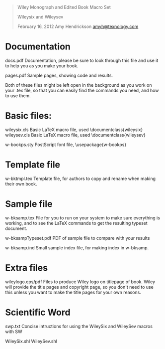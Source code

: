 > Wiley Monograph and Edited Book
> Macro Set
> 
> Wileysix and Wileysev
> 
> February 16, 2012
> Amy Hendrickson
> amyh@texnology.com


Documentation
==============
docs.pdf     Documentation, please be sure to look through this file
             and use it to help you as you make your book.

pages.pdf    Sample pages, showing code and results.

Both of these files might be left open in the background 
as you work on your .tex file, so that you can easily find 
the commands you need, and how to use them.

Basic files:
==============

wileysix.cls    Basic LaTeX macro file, used \documentclass{wileysix}
wileysev.cls    Basic LaTeX macro file, used \documentclass{wileysev}

w-bookps.sty  PostScript font file, \usepackage{w-bookps}


Template file
==============

w-bktmpl.tex  Template file, for authors to copy and rename
              when making their own book.

Sample file
==============

w-bksamp.tex  File for you to run on your system to make sure
              everything is working, and to see the LaTeX commands
              to get the resulting typeset document.

w-bksampTypeset.pdf  PDF of sample file to compare with your results

w-bksamp.ind  Small sample index file, for making index in w-bksamp.

Extra files
==============
wileylogo.eps/pdf  Files to produce Wiley logo on titlepage of book.
               Wiley will provide the title pages and copyright page,
               so you don't need to use this unless you want to
               make the title pages for your own reasons.


Scientific Word
===============

swp.txt  Concise intructions for using the WileySix and WileySev macros with SW

WileySix.shl
WileySev.shl
